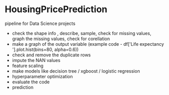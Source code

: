 # HousingPricePrediction

pipeline for Data Science projects

- check the shape info , describe, sample, check for missing values, graph the missing values, check for corellation 
- make a graph of the output variable (example code - df['Life expectancy '].plot.hist(bins=80, alpha=0.6))
- check and remove the duplicate rows 
- impute the NAN values 
- feature scaling 
- make models like decision tree / xgboost / logistic regression 
- hyperparameter optimization 
- evaluate the code 
- prediction 

